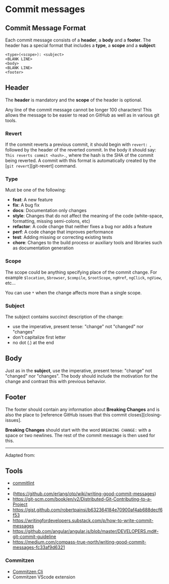 # Commit messages

## Commit Message Format

Each commit message consists of a **header**, a **body** and a **footer**.  The header has a special format that includes a **type**, a **scope** and a **subject**:

```
<type>(<scope>): <subject>
<BLANK LINE>
<body>
<BLANK LINE>
<footer>
```

## Header 

The **header** is mandatory and the **scope** of the header is optional.

Any line of the commit message cannot be longer 100 characters! This allows the message to be easier to read on GitHub as well as in various git tools.

### Revert

If the commit reverts a previous commit, it should begin with `revert: `, followed by the header of the reverted commit.
In the body it should say: `This reverts commit <hash>.`, where the hash is the SHA of the commit
being reverted.
A commit with this format is automatically created by the [`git revert`][git-revert] command.

### Type

Must be one of the following:

* **feat**: A new feature
* **fix**: A bug fix
* **docs**: Documentation only changes
* **style**: Changes that do not affect the meaning of the code (white-space, formatting, missing
  semi-colons, etc)
* **refactor**: A code change that neither fixes a bug nor adds a feature
* **perf**: A code change that improves performance
* **test**: Adding missing or correcting existing tests
* **chore**: Changes to the build process or auxiliary tools and libraries such as documentation
  generation

### Scope

The scope could be anything specifying place of the commit change. For example `$location`,
`$browser`, `$compile`, `$rootScope`, `ngHref`, `ngClick`, `ngView`, etc...

You can use `*` when the change affects more than a single scope.

### Subject

The subject contains succinct description of the change:

* use the imperative, present tense: "change" not "changed" nor "changes"
* don't capitalize first letter
* no dot (.) at the end

## Body

Just as in the **subject**, use the imperative, present tense: "change" not "changed" nor "changes".
The body should include the motivation for the change and contrast this with previous behavior.

## Footer

The footer should contain any information about **Breaking Changes** and is also the place to
[reference GitHub issues that this commit closes][closing-issues].

**Breaking Changes** should start with the word `BREAKING CHANGE:` with a space or two newlines.
The rest of the commit message is then used for this.

---

Adapted from: [](https://github.com/angular/angular.js/blob/master/DEVELOPERS.md#-git-commit-guidelines)

## Tools

* [commitlint](https://github.com/marionebl/commitlint)
* [](https://chris.beams.io/posts/git-commit/)
* (https://github.com/erlang/otp/wiki/writing-good-commit-messages)
* <https://git-scm.com/book/en/v2/Distributed-Git-Contributing-to-a-Project>
* <https://gist.github.com/robertpainsi/b632364184e70900af4ab688decf6f53>
* <https://writingfordevelopers.substack.com/p/how-to-write-commit-messages>
* <https://github.com/angular/angular.js/blob/master/DEVELOPERS.md#-git-commit-guideline>
* <https://medium.com/compass-true-north/writing-good-commit-messages-fc33af9d6321>

### Commitzen

* [Commitzen Cli](https://github.com/commitizen/cz-cli)
* Commitzen VScode extension
